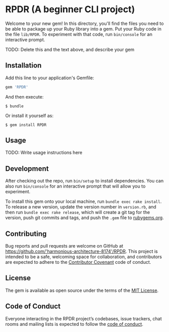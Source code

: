 # RPDR (A beginner CLI project)


Welcome to your new gem! In this directory, you'll find the files you need to be able to package up your Ruby library into a gem. Put your Ruby code in the file `lib/RPDR`. To experiment with that code, run `bin/console` for an interactive prompt.

TODO: Delete this and the text above, and describe your gem

## Installation

Add this line to your application's Gemfile:

```ruby
gem 'RPDR'
```

And then execute:

    $ bundle

Or install it yourself as:

    $ gem install RPDR

## Usage

TODO: Write usage instructions here

## Development

After checking out the repo, run `bin/setup` to install dependencies. You can also run `bin/console` for an interactive prompt that will allow you to experiment.

To install this gem onto your local machine, run `bundle exec rake install`. To release a new version, update the version number in `version.rb`, and then run `bundle exec rake release`, which will create a git tag for the version, push git commits and tags, and push the `.gem` file to [rubygems.org](https://rubygems.org).

## Contributing

Bug reports and pull requests are welcome on GitHub at https://github.com/'harmonious-architecture-8174'/RPDR. This project is intended to be a safe, welcoming space for collaboration, and contributors are expected to adhere to the [Contributor Covenant](http://contributor-covenant.org) code of conduct.

## License

The gem is available as open source under the terms of the [MIT License](https://opensource.org/licenses/MIT).

## Code of Conduct

Everyone interacting in the RPDR project’s codebases, issue trackers, chat rooms and mailing lists is expected to follow the [code of conduct](https://github.com/'harmonious-architecture-8174'/RPDR/blob/master/CODE_OF_CONDUCT.md).
